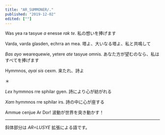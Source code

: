 ```yaml
---
title: "AR_SUMMONER/."
published: "2019-12-02"
edited: [""]
---
```


Was yea ra tasyue *a* enesse *rak te*.
私の想いを捧げます

Varda, varda glasden, echrra an mea.
塔よ、大いなる塔よ、私と共鳴して

*Bas ayo* wearequewie, yetere *ate* tasyue omnis.
あなた方が望むのなら、私はすべてを捧げます

Hymmnos, *ayai sis* cexm.
来たれ、詩よ

＊

*Lex* hymmnos rre sphilar gyen.
詩により心が紡がれる

*Xam* hymmnos rre sphilar irs.
詩の中に心が座する

Ammue cenjue Ar Dor!
波動が世界を突き動かす！

---

斜体部分は *AR=LUSYE* 拡張による語です。

